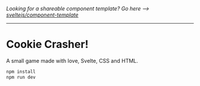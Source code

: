 *Looking for a shareable component template? Go here --> [sveltejs/component-template](https://github.com/sveltejs/component-template)*

---

# Cookie Crasher!

A small game made with love, Svelte, CSS and HTML.

```bash
npm install
npm run dev
```
